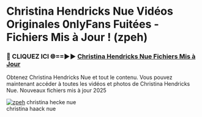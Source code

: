 # Christina Hendricks Nue Vidéos Originales 0nlyFans Fuitées - Fichiers Mis à Jour ! (zpeh)

<h3>🔴 CLIQUEZ ICI 🌐==►► <a href="https://tinyurl.com/2pmr4ezf" rel="nofollow">Christina Hendricks Nue Fichiers Mis à Jour</a></h3>

Obtenez Christina Hendricks Nue et tout le contenu. Vous pouvez maintenant accéder à toutes les vidéos et photos de Christina Hendricks Nue. Nouveaux fichiers mis à jour 2025

[![zpeh](https://i.imgur.com/6SNvagu.gif)](https://tinyurl.com/2pmr4ezf)
christina hecke nue<br>
christina haack nue